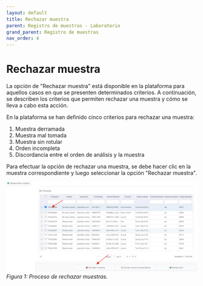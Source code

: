 ```yaml
---
layout: default
title: Rechazar muestra
parent: Registro de muestras - Laboratorio 
grand_parent: Registro de muestras
nav_order: 4
---
```


# Rechazar muestra

La opción de "Rechazar muestra" está disponible en la plataforma para aquellos casos en que se presenten determinados criterios. A continuación, se describen los criterios que permiten rechazar una muestra y cómo se lleva a cabo esta acción.

En la plataforma se han definido cinco criterios para rechazar una muestra:

1. Muestra derramada
2. Muestra mal tomada
3. Muestra sin rotular
4. Orden incompleta
5. Discordancia entre el orden de análisis y la muestra

Para efectuar la opción de rechazar una muestra, se debe hacer clic en la muestra correspondiente y luego seleccionar la opción "Rechazar muestra".

![Proceso de rechazar muestras](img/lab_rech_muestras_1.png)
*Figura 1: Proceso de rechazar muestras.*
